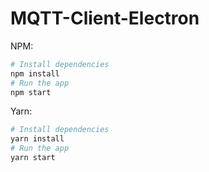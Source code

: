 # MQTT-Client-Electron

NPM:

```bash
# Install dependencies
npm install
# Run the app
npm start
```

Yarn:

```bash
# Install dependencies
yarn install
# Run the app
yarn start
```
